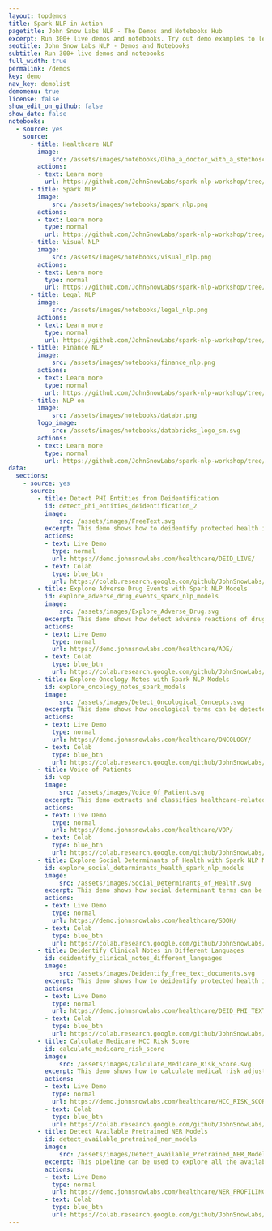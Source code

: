 ```yaml
---
layout: topdemos
title: Spark NLP in Action
pagetitle: John Snow Labs NLP - The Demos and Notebooks Hub
excerpt: Run 300+ live demos and notebooks. Try out demo examples to learn and practice various NLP features offered by Spark NLP.
seotitle: John Snow Labs NLP - Demos and Notebooks
subtitle: Run 300+ live demos and notebooks
full_width: true
permalink: /demos
key: demo
nav_key: demolist
demomenu: true
license: false
show_edit_on_github: false
show_date: false
notebooks:
  - source: yes
    source: 
      - title: Healthcare NLP
        image: 
            src: /assets/images/notebooks/Olha_a_doctor_with_a_stethoscope.png
        actions:
        - text: Learn more
          url: https://github.com/JohnSnowLabs/spark-nlp-workshop/tree/master/healthcare-nlp
      - title: Spark NLP
        image: 
            src: /assets/images/notebooks/spark_nlp.png
        actions:
        - text: Learn more
          type: normal
          url: https://github.com/JohnSnowLabs/spark-nlp-workshop/tree/master/open-source-nlp
      - title: Visual NLP
        image: 
            src: /assets/images/notebooks/visual_nlp.png
        actions:
        - text: Learn more
          type: normal
          url: https://github.com/JohnSnowLabs/spark-nlp-workshop/tree/master/visual-nlp
      - title: Legal NLP
        image: 
            src: /assets/images/notebooks/legal_nlp.png
        actions:
        - text: Learn more
          type: normal
          url: https://github.com/JohnSnowLabs/spark-nlp-workshop/tree/master/legal-nlp
      - title: Finance NLP
        image: 
            src: /assets/images/notebooks/finance_nlp.png
        actions:
        - text: Learn more
          type: normal
          url: https://github.com/JohnSnowLabs/spark-nlp-workshop/tree/master/finance-nlp
      - title: NLP on 
        image: 
            src: /assets/images/notebooks/databr.png
        logo_image: 
            src: /assets/images/notebooks/databricks_logo_sm.svg
        actions:
        - text: Learn more
          type: normal
          url: https://github.com/JohnSnowLabs/spark-nlp-workshop/tree/master/databricks/python/healthcare_tutorials_jsl
data:
  sections:  
    - source: yes
      source: 
        - title: Detect PHI Entities from Deidentification 
          id: detect_phi_entities_deidentification_2
          image: 
              src: /assets/images/FreeText.svg
          excerpt: This demo shows how to deidentify protected health information.
          actions:
          - text: Live Demo
            type: normal
            url: https://demo.johnsnowlabs.com/healthcare/DEID_LIVE/
          - text: Colab
            type: blue_btn
            url: https://colab.research.google.com/github/JohnSnowLabs/spark-nlp-workshop/blob/master/tutorials/streamlit_notebooks/healthcare/DEID_PHI_TEXT_MULTI.ipynb
        - title: Explore Adverse Drug Events with Spark NLP Models
          id: explore_adverse_drug_events_spark_nlp_models   
          image: 
              src: /assets/images/Explore_Adverse_Drug.svg
          excerpt: This demo shows how detect adverse reactions of drugs in reviews, tweets, and medical text using Spark NLP Healthcare NER, Sequence Classification, Assertion Status, and Relation Extraction models.
          actions:
          - text: Live Demo
            type: normal
            url: https://demo.johnsnowlabs.com/healthcare/ADE/
          - text: Colab
            type: blue_btn
            url: https://colab.research.google.com/github/JohnSnowLabs/spark-nlp-workshop/blob/master/tutorials/Certification_Trainings/Healthcare/16.Adverse_Drug_Event_ADE_NER_and_Classifier.ipynb
        - title: Explore Oncology Notes with Spark NLP Models
          id: explore_oncology_notes_spark_models
          image: 
              src: /assets/images/Detect_Oncological_Concepts.svg
          excerpt: This demo shows how oncological terms can be detected using Spark NLP Healthcare NER, Assertion Status, and Relation Extraction models.
          actions:
          - text: Live Demo
            type: normal
            url: https://demo.johnsnowlabs.com/healthcare/ONCOLOGY/
          - text: Colab
            type: blue_btn
            url: https://colab.research.google.com/github/JohnSnowLabs/spark-nlp-workshop/blob/master/tutorials/Certification_Trainings/Healthcare/27.Oncology_Model.ipynb
        - title: Voice of Patients
          id: vop           
          image: 
              src: /assets/images/Voice_Of_Patient.svg
          excerpt: This demo extracts and classifies healthcare-related terms from the documents transferred from the patient’s own sentences.
          actions:
          - text: Live Demo
            type: normal
            url: https://demo.johnsnowlabs.com/healthcare/VOP/
          - text: Colab
            type: blue_btn
            url: https://colab.research.google.com/github/JohnSnowLabs/spark-nlp-workshop/blob/master/tutorials/streamlit_notebooks/healthcare/VOICE_OF_PATIENT.ipynb
        - title: Explore Social Determinants of Health with Spark NLP Models 
          id: explore_social_determinants_health_spark_nlp_models         
          image: 
              src: /assets/images/Social_Determinants_of_Health.svg
          excerpt: This demo shows how social determinant terms can be detected using Spark NLP Healthcare NER and Text Classification.
          actions:
          - text: Live Demo
            type: normal
            url: https://demo.johnsnowlabs.com/healthcare/SDOH/
          - text: Colab
            type: blue_btn
            url: https://colab.research.google.com/github/JohnSnowLabs/spark-nlp-workshop/blob/master/tutorials/Certification_Trainings/Healthcare/36.Social_Determinant_of_Health_Models.ipynb
        - title: Deidentify Clinical Notes in Different Languages
          id: deidentify_clinical_notes_different_languages
          image: 
              src: /assets/images/Deidentify_free_text_documents.svg
          excerpt: This demo shows how to deidentify protected health information in English, Spanish, French, Italian, Portuguese, Romanian, and German texts.
          actions:
          - text: Live Demo
            type: normal
            url: https://demo.johnsnowlabs.com/healthcare/DEID_PHI_TEXT_MULTI/
          - text: Colab
            type: blue_btn
            url: https://colab.research.google.com/github/JohnSnowLabs/spark-nlp-workshop/blob/master/tutorials/streamlit_notebooks/healthcare/DEID_PHI_TEXT_MULTI.ipynb
        - title: Calculate Medicare HCC Risk Score
          id: calculate_medicare_risk_score 
          image: 
              src: /assets/images/Calculate_Medicare_Risk_Score.svg
          excerpt: This demo shows how to calculate medical risk adjustment scores automatically using ICD codes of diseases.
          actions:
          - text: Live Demo
            type: normal
            url: https://demo.johnsnowlabs.com/healthcare/HCC_RISK_SCORE/
          - text: Colab
            type: blue_btn
            url: https://colab.research.google.com/github/JohnSnowLabs/spark-nlp-workshop/blob/master/tutorials/Certification_Trainings/Healthcare/3.1.Calculate_Medicare_Risk_Adjustment_Score.ipynb
        - title: Detect Available Pretrained NER Models    
          id: detect_available_pretrained_ner_models         
          image: 
              src: /assets/images/Detect_Available_Pretrained_NER_Models.svg
          excerpt: This pipeline can be used to explore all the available pretrained NER models at once. When you run this pipeline over your text, you will end up with the predictions coming out of each pretrained clinical NER model.
          actions:
          - text: Live Demo
            type: normal
            url: https://demo.johnsnowlabs.com/healthcare/NER_PROFILING/
          - text: Colab
            type: blue_btn
            url: https://colab.research.google.com/github/JohnSnowLabs/spark-nlp-workshop/blob/master/tutorials/Certification_Trainings/Healthcare/1.Clinical_Named_Entity_Recognition_Model.ipynb                
---
```





